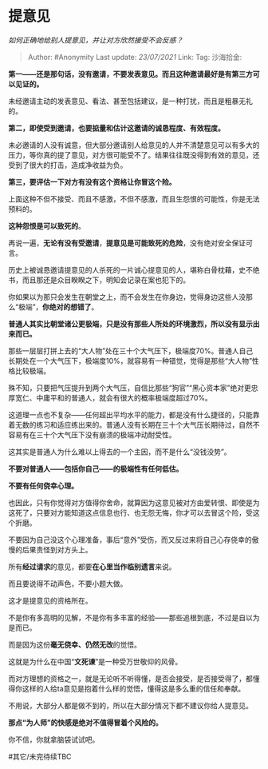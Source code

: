 # 提意见
*如何正确地给别人提意见，并让对方欣然接受不会反感？*

> Author: #Anonymity
> Last update: *23/07/2021*
> Link:
> Tag:
> 沙海拾金:

**第一——还是那句话，没有邀请，不要发表意见。而且这种邀请最好是有第三方可以见证的。**

未经邀请主动的发表意见、看法、甚至包括建议，是一种打扰，而且是粗暴无礼的。

**第二，即使受到邀请，也要掂量和估计这邀请的诚恳程度、有效程度。**

未必邀请的人没有诚意，但大部分邀请别人给意见的人并不清楚意见可以有多大的压力，等你真的提了意见，对方很可能受不了。结果往往既没得到有效的意见，还受到了很大的打击，造成净收益为负。

**第三，要评估一下对方有没有这个资格让你冒这个险。**

上面这种不但不接受、而且不感激，不但不感激，而且生怨恨的可能性，你是无法预料的。

**这种怨恨是可以致死的**。

再说一遍，**无论有没有受邀请**，**提意见是可能致死的危险**，没有绝对安全保证可言。

历史上被诚恳邀请提意见的人杀死的一片诚心提意见的人，堪称白骨枕藉，史不绝书，而且那还是众目睽睽之下，明知会记录在案也犯下的。

你如果以为那只会发生在朝堂之上，而不会发生在你身边，觉得身边这些人没那么“极端”，**你绝对的想错了**。

**普通人其实比朝堂诸公更极端，只是没有那些人所处的环境激烈，所以没有显示出来而已。**

那些一层层打拼上去的“大人物”处在三十个大气压下，极端度70%。普通人自己长期处在一个大气压下，极端度10%，就容易有一种错觉，觉得是那些“大人物”性格比较极端。

殊不知，只要把气压提升到两个大气压，自信比那些“狗官”“黑心资本家”绝对更忠厚宽仁、中庸平和的普通人，就会有很大的概率极端度超过70%。

这道理一点也不复杂——任何超出平均水平的能力，都是没有什么捷径的，只能靠着无数的练习和适应练出来的。普通人没有长期在三十个大气压长期待过，自然不容易有在三十个大气压下没有崩溃的极端冲动耐受性。

这其实是普通人为什么难以上得去的一个主因，而不是什么“没钱没势”。

**不要对普通人——包括你自己——的极端性有任何低估。**

**不要有任何侥幸心理。**

也因此，只有你觉得对方值得你舍命，就算因为这意见被对方由爱转恨、即使是为这死了，只要对方能知道这点信息也行、也无怨无悔，你才可以去冒这个险，受这个折磨。

不要因为自己没这个心理准备，事后“意外”受伤，而又反过来将自己心存侥幸的傲慢的后果责怪到对方头上。

所有**经过请求**的意见，都要**在心里当作临别遗言**来说。

而且要说得不动声色，不要小题大做。

这才是提意见的资格所在。

不是你有多高明的见解，不是你有多丰富的经验——那些追根到底，不过是自以为是而已。

而是因为这份**毫无侥幸、仍然无改**的觉悟。

这就是为什么在中国“**文死谏**”是一种受万世敬仰的风骨。

而对方理想的资格之一，就是无论听不听得懂，是否会接受，是否接受得了，都懂得你这样的人给ta意见是抱着什么样的觉悟，懂得这是多么重的信任和奉献。

不用说，大部分人都是做不到的，所以在大部分情况下都不建议你给人提意见。

**那点“为人师”的快感是绝对不值得冒着个风险的。**

你不信，你就拿脑袋试试吧。

#其它/未完待续TBC
